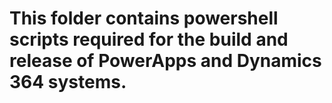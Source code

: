# This folder contains powershell scripts required for the build and release of PowerApps and Dynamics 364 systems.